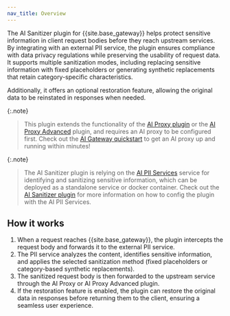 ```yaml
---
nav_title: Overview
---
```


The AI Sanitizer plugin for {{site.base_gateway}} helps protect sensitive information in client request bodies before they reach upstream services.
By integrating with an external PII service, the plugin ensures compliance with data privacy regulations while preserving the usability of request data.
It supports multiple sanitization modes, including replacing sensitive information with fixed placeholders or generating synthetic replacements that retain category-specific characteristics.

Additionally, it offers an optional restoration feature, allowing the original data to be reinstated in responses when needed.

{:.note}
> This plugin extends the functionality of the [AI Proxy plugin](/hub/kong-inc/ai-proxy/) or the [AI Proxy Advanced](/hub/kong-inc/ai-proxy-advanced/) plugin, and requires an AI proxy to be configured first. 
Check out the [AI Gateway quickstart](/gateway/latest/get-started/ai-gateway/) to get an AI proxy up and running within minutes!

{:.note}
> The AI Sanitizer plugin is relying on the [AI PII Services](https://github.com/Kong/ai-pii-service) service for identifying and sanitizing sensitive information, which can be deployed as a standalone service or docker container. Check out the [AI Sanitizer plugin](/hub/kong-inc/ai-sanitizer) for more information on how to config the plugin with the AI PII Services.

## How it works

1. When a request reaches {{site.base_gateway}}, the plugin intercepts the request body and forwards it to the external PII service.
2. The PII service analyzes the content, identifies sensitive information, and applies the selected sanitization method (fixed placeholders or category-based synthetic replacements).
3. The sanitized request body is then forwarded to the upstream service through the AI Proxy or AI Proxy Advanced plugin.
4. If the restoration feature is enabled, the plugin can restore the original data in responses before returning them to the client, ensuring a seamless user experience.
